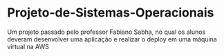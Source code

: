 # Projeto-de-Sistemas-Operacionais
Um projeto passado pelo professor Fabiano Sabha, no qual os alunos deveram desenvolver uma aplicação e realizar o deploy em uma máquina virtual na AWS
